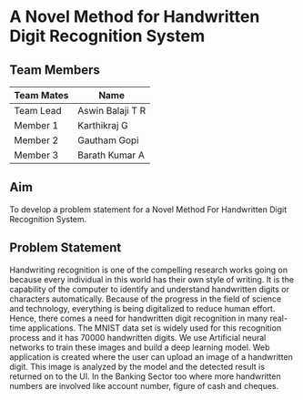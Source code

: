 
# A Novel Method for Handwritten Digit Recognition System


## Team Members

| Team Mates             | Name                                                                |
| ----------------- | ------------------------------------------------------------------ |
| Team Lead |  Aswin Balaji T R|
| Member 1 |  Karthikraj G |
| Member 2 | Gautham Gopi |
| Member 3 |  Barath Kumar A |


## Aim

To develop a problem statement for a Novel Method For Handwritten Digit
Recognition System.

## Problem Statement
Handwriting recognition is one of the compelling research works going on
because every individual in this world has their own style of writing. It is the capability
of the computer to identify and understand handwritten digits or characters automatically.
Because of the progress in the field of science and technology, everything is being
digitalized to reduce human effort. Hence, there comes a need for handwritten digit
recognition in many real-time applications. The MNIST data set is widely used for this
recognition process and it has 70000 handwritten digits. We use Artificial neural
networks to train these images and build a deep learning model. Web application is
created where the user can upload an image of a handwritten digit. This image is
analyzed by the model and the detected result is returned on to the UI. In the Banking
Sector too where more handwritten numbers are involved like account number, figure of
cash and cheques.
 